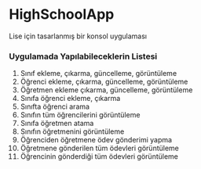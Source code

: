 # HighSchoolApp 

Lise için tasarlanmış bir konsol uygulaması 

### Uygulamada Yapılabileceklerin Listesi 
1) Sınıf ekleme, çıkarma, güncelleme, görüntüleme 
2) Öğrenci ekleme, çıkarma, güncelleme, görüntüleme 
3) Öğretmen ekleme çıkarma, güncelleme, görüntüleme 
4) Sınıfa öğrenci ekleme, çıkarma 
5) Sınıfta öğrenci arama 
6) Sınıfın tüm öğrencilerini görüntüleme 
7) Sınıfa öğretmen atama 
8) Sınıfın öğretmenini görüntüleme 
9) Öğrenciden öğretmene ödev gönderimi yapma 
10) Öğretmene gönderilen tüm ödevleri görüntüleme 
11) Öğrencinin gönderdiği tüm ödevleri görüntüleme
